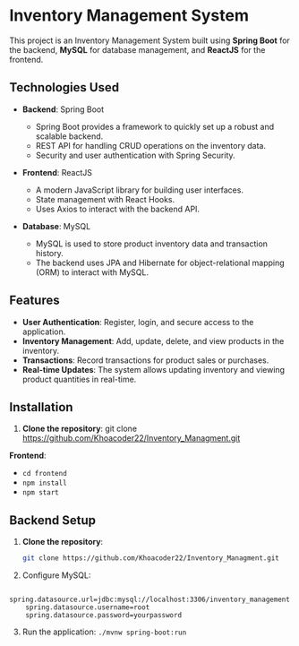 # Inventory Management System

This project is an Inventory Management System built using **Spring Boot** for the backend, **MySQL** for database management, and **ReactJS** for the frontend.

## Technologies Used

- **Backend**: Spring Boot
  - Spring Boot provides a framework to quickly set up a robust and scalable backend.
  - REST API for handling CRUD operations on the inventory data.
  - Security and user authentication with Spring Security.
  
- **Frontend**: ReactJS
  - A modern JavaScript library for building user interfaces.
  - State management with React Hooks.
  - Uses Axios to interact with the backend API.
  
- **Database**: MySQL
  - MySQL is used to store product inventory data and transaction history.
  - The backend uses JPA and Hibernate for object-relational mapping (ORM) to interact with MySQL.

## Features

- **User Authentication**: Register, login, and secure access to the application.
- **Inventory Management**: Add, update, delete, and view products in the inventory.
- **Transactions**: Record transactions for product sales or purchases.
- **Real-time Updates**: The system allows updating inventory and viewing product quantities in real-time.

## Installation

1. **Clone the repository**:
  git clone https://github.com/Khoacoder22/Inventory_Managment.git

**Frontend**:
- `cd frontend`
- `npm install`
- `npm start`


## Backend Setup

1. **Clone the repository**:
   ```bash
   git clone https://github.com/Khoacoder22/Inventory_Managment.git
2. Configure MySQL:
 ```properties
     spring.datasource.url=jdbc:mysql://localhost:3306/inventory_management
     spring.datasource.username=root
     spring.datasource.password=yourpassword
  ```
3. Run the application:
```./mvnw spring-boot:run```


